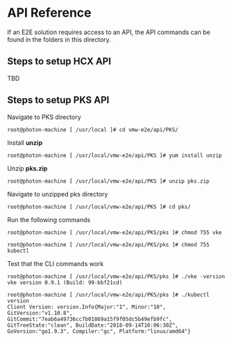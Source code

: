 # API Reference
If an E2E solution requires access to an API, the API commands can be found in the folders in this directory. 

## Steps to setup HCX API
TBD

## Steps to setup PKS API
Navigate to PKS directory
```
root@photon-machine [ /usr/local ]# cd vmw-e2e/api/PKS/
```

Install **unzip**
```
root@photon-machine [ /usr/local/vmw-e2e/api/PKS ]# yum install unzip
```

Unzip **pks.zip**
```
root@photon-machine [ /usr/local/vmw-e2e/api/PKS ]# unzip pks.zip
```

Navigate to unzipped pks directory
```
root@photon-machine [ /usr/local/vmw-e2e/api/PKS ]# cd pks/
```

Run the following commands
```
root@photon-machine [ /usr/local/vmw-e2e/api/PKS/pks ]# chmod 755 vke
```
```
root@photon-machine [ /usr/local/vmw-e2e/api/PKS/pks ]# chmod 755 kubectl
```

Test that the CLI commands work
```
root@photon-machine [ /usr/local/vmw-e2e/api/PKS/pks ]# ./vke -version
vke version 0.9.1 (Build: 99-bbf21cd)
```
```
root@photon-machine [ /usr/local/vmw-e2e/api/PKS/pks ]# ./kubectl version
Client Version: version.Info{Major:"1", Minor:"10", GitVersion:"v1.10.8", GitCommit:"7eab6a49736cc7b01869a15f9f05dc5b49efb9fc", GitTreeState:"clean", BuildDate:"2018-09-14T16:06:30Z", GoVersion:"go1.9.3", Compiler:"gc", Platform:"linux/amd64"}
```
